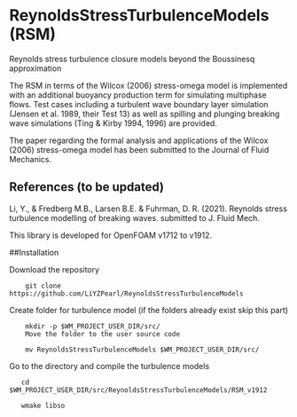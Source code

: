 # ReynoldsStressTurbulenceModels (RSM)
Reynolds stress turbulence closure models beyond the Boussinesq approximation

The RSM in terms of the Wilcox (2006) stress-omega model is implemented with an additional buoyancy production term for simulating multiphase flows. 
Test cases including a turbulent wave boundary layer simulation (Jensen et al. 1989, their Test 13) as well as spilling and plunging breaking wave simulations (Ting & Kirby 1994, 1996) are provided.

The paper regarding the formal analysis and applications of the Wilcox (2006) stress-omega model has been submitted to the Journal of Fluid Mechanics. 

## References (to be updated)

Li, Y., & Fredberg M.B., Larsen B.E. & Fuhrman, D. R. (2021). Reynolds stress turbulence modelling of breaking waves. submitted to J. Fluid Mech.

This library is developed for OpenFOAM v1712 to v1912.

##Installation

Download the repository 

        git clone https://github.com/LiYZPearl/ReynoldsStressTurbulenceModels

Create folder for turbulence model (if the folders already exist skip this part)

        mkdir -p $WM_PROJECT_USER_DIR/src/
        Move the folder to the user source code

        mv ReynoldsStressTurbulenceModels $WM_PROJECT_USER_DIR/src/
        
Go to the directory and compile the turbulence models

       cd $WM_PROJECT_USER_DIR/src/ReynoldsStressTurbulenceModels/RSM_v1912

       wmake libso
